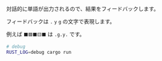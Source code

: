 対話的に単語が出力されるので、結果をフィードバックします。

フィードバックは `.` `y` `g` の文字で表現します。

例えば `⬛🟩⬛🟨⬛` は `.g.y.` です。

```sh
# debug
RUST_LOG=debug cargo run
```
